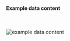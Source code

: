 <h4>Example data content</h4>
<br>

<img src="specialty-rx-communicationrequest-1.png" alt="example data content"/><br><br>
